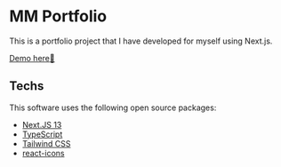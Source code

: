 # MM Portfolio

This is a portfolio project that I have developed for myself using Next.js.

[Demo here:star2:](https://mervemetinoglu.vercel.app/)

## Techs

This software uses the following open source packages:

- [Next.JS 13](https://beta.nextjs.org/)
- [TypeScript](https://www.typescriptlang.org/)
- [Tailwind CSS](https://tailwindcss.com/)
- [react-icons](https://www.npmjs.com/package/react-icons)
